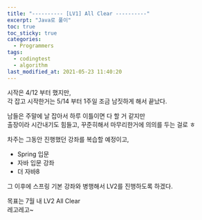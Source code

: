 ```yaml
---
title: "---------- [LV1] All Clear ----------"
excerpt: "Java로 풀이"
toc: true
toc_sticky: true
categories:
  - Programmers
tags:
  - codingtest
  - algorithm
last_modified_at: 2021-05-23 11:40:20
---
```

  
시작은 4/12 부터 했지만,  
각 잡고 시작한거는 5/14 부터 1주일 조금 남짓하게 해서 끝났다.  
  
남들은 주말에 날 잡아서 하루 이틀이면 다 할 거 같지만  
출장이라 시간내기도 힘들고, 꾸준히해서 마무리한거에 의의를 두는 걸로 ㅎ  
  
차주는 그동안 진행했던 강좌를 복습할 예정이고,
- Spring 입문  
- 자바 입문 강좌  
- 더 자바8  
  
그 이후에 스프링 기본 강좌와 병행해서 LV2를 진행하도록 하겠다.  
  
목표는 7월 내 LV2 All Clear  
레고레고~  
